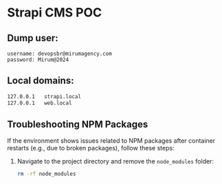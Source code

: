 # Strapi CMS POC

## Dump user:

```
username: devopsbr@mirumagency.com
password: Mirum@2024
```

## Local domains:

```bash
127.0.0.1   strapi.local
127.0.0.1   web.local
```

## Troubleshooting NPM Packages

If the environment shows issues related to NPM packages after container restarts (e.g., due to broken packages), follow these steps:

1. Navigate to the project directory and remove the `node_modules` folder:

   ```bash
   rm -rf node_modules